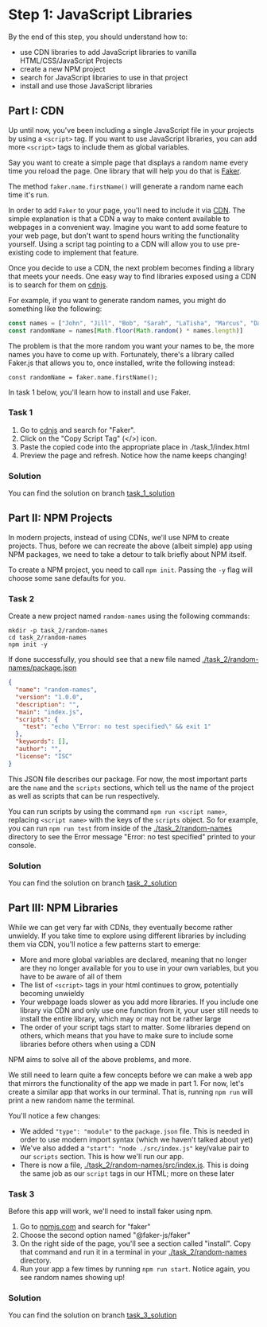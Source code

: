 # Step 1: JavaScript Libraries

By the end of this step, you should understand how to:
- use CDN libraries to add JavaScript libraries to vanilla HTML/CSS/JavaScript Projects
- create a new NPM project
- search for JavaScript libraries to use in that project
- install and use those JavaScript libraries

## Part I: CDN
Up until now, you've been including a single JavaScript file in your
projects by using a `<script>` tag. If you want to use JavaScript
libraries, you can add more `<script>` tags to include them as global
variables. 

Say you want to create a simple page that displays a random name every 
time you reload the page. One library that will help you do that is 
[Faker](https://fakerjs.dev/).

The method `faker.name.firstName()` will generate a random name each time it's run. 

In order to add `Faker` to your page, you'll need to include it via [CDN](https://developer.mozilla.org/en-US/docs/Glossary/CDN). The simple explanation is that a CDN a way to make content available to webpages in a convenient way. Imagine you want to add some feature to your web page, but don't want to spend hours writing the functionality yourself. Using a script tag pointing to a CDN will allow you to use pre-existing code to implement that feature. 

Once you decide to use a CDN, the next problem becomes finding a library that meets your needs. One easy way to find libraries exposed using a CDN is to search for them on [cdnjs](https://cdnjs.com/libraries).

For example, if you want to generate random names, you might do something like the following:
```javascript
const names = ["John", "Jill", "Bob", "Sarah", "LaTisha", "Marcus", "Damian"];
const randomName = names[Math.floor(Math.random() * names.length)]
```

The problem is that the more random you want your names to be, the more names
you have to come up with. Fortunately, there's a library called Faker.js that allows you to, once installed, write the following instead:

```
const randomName = faker.name.firstName();
```

In task 1 below, you'll learn how to install and use Faker.

### Task 1
1. Go to [cdnjs](https://cdnjs.com/libraries) and search for "Faker".
2. Click on the "Copy Script Tag" (</>) icon. 
3. Paste the copied code into the appropriate place in ./task_1/index.html
4. Preview the page and refresh. Notice how the name keeps changing! 

### Solution
You can find the solution on branch [task_1_solution](https://github.com/edwin-fsa/npm-getting-started/tree/task_1_solution)

## Part II: NPM Projects
In modern projects, instead of using CDNs, we'll use NPM to create projects. Thus, before we can recreate the above
(albeit simple) app using NPM packages, we need to take a detour to talk briefly about NPM itself.

To create a NPM project, you need to call `npm init`. Passing the `-y` flag will choose some sane defaults for you.

### Task 2
Create a new project named `random-names` using the following commands:
```
mkdir -p task_2/random-names
cd task_2/random-names
npm init -y
```
If done successfully, you should see that a new file named [./task_2/random-names/package.json](./task_2/random-names/package.json)
```json
{
  "name": "random-names",
  "version": "1.0.0",
  "description": "",
  "main": "index.js",
  "scripts": {
    "test": "echo \"Error: no test specified\" && exit 1"
  },
  "keywords": [],
  "author": "",
  "license": "ISC"
}
```

This JSON file describes our package. For now, the most important parts are the `name` and the `scripts` sections, which tell us the name
of the project as well as scripts that can be run respectively. 

You can run scripts by using the command `npm run <script name>`, replacing `<script name>` with the keys of the `scripts` object. So for example,
you can run `npm run test` from inside of the [./task_2/random-names](./task_2/random-names) directory to see the Error message "Error: no test specified" printed to your console.

### Solution
You can find the solution on branch [task_2_solution](https://github.com/edwin-fsa/npm-getting-started/tree/task_2_solution)


## Part III: NPM Libraries
While we can get very far with CDNs, they eventually become rather unwieldy. If you take time to explore using different libraries by including them via CDN, you'll notice a few patterns start to emerge:

- More and more global variables are declared, meaning that no longer are they no 
  longer available for you to use in your own variables, but you have to be aware 
  of all of them
- The list of `<script>` tags in your html continues to grow, potentially   
  becoming unwieldy
- Your webpage loads slower as you add more libraries. If you include one library 
  via CDN and only use one function from it, your user still needs to install 
  the entire library, which may or may not be rather large
- The order of your script tags start to matter. Some libraries depend on others,
  which means that you have to make sure to include some libraries before others 
  when using a CDN

NPM aims to solve all of the above problems, and more. 

We still need to learn quite a few concepts before we can make a web app that mirrors the functionality of the app we made in part 1. For now,
let's create a similar app that works in our terminal. That is, running `npm run` will print a new random name the terminal.


You'll notice a few changes:
- We added `"type": "module"` to the `package.json` file. This is needed in order to use modern import syntax (which we haven't talked about yet)
- We've also added a `"start": "node ./src/index.js"` key/value pair to our `scripts` section. This is how we'll run our app.
- There is now a file, [./task_2/random-names/src/index.js](./task_2/random-names/src/index.js). This is doing the same job as our `script` tags in our HTML; more on these later

### Task 3
Before this app will work, we'll need to install faker using npm.

1. Go to [npmjs.com](https://www.npmjs.com/) and search for "faker"
2. Choose the second option named "@faker-js/faker"
3. On the right side of the page, you'll see a section called "install". Copy that command and run it in a terminal in your [./task_2/random-names](./task_2/random-names) directory.
4. Run your app a few times by running `npm run start`. Notice again, you see random names showing up!

### Solution
You can find the solution on branch [task_3_solution](https://github.com/edwin-fsa/npm-getting-started/tree/task_3_solution)
